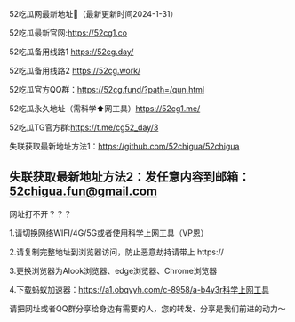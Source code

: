 52吃瓜网最新地址👋（最新更新时间2024-1-31）

52吃瓜最新官网:https://52cg1.co

52吃瓜备用线路1 https://52cg.day/

52吃瓜备用线路2 https://52cg.work/

52吃瓜官方QQ群：https://52cg.fund/?path=/qun.html

52吃瓜永久地址（需科学⬆️网工具）https://52cg1.me/

52吃瓜TG官方群:https://t.me/cg52_day/3

失联获取最新地址方法1：https://github.com/52chigua/52chigua

失联获取最新地址方法2：发任意内容到邮箱：52chigua.fun@gmail.com
-----------------------------------------------------------------------------------------------------------------------------
网址打不开？？？

1.请切换网络WIFI/4G/5G或者使用科学上网工具（VP恩）

2.请复制完整地址到浏览器访问，防止恶意劫持请带上 https://

3.更换浏览器为Alook浏览器、edge浏览器、Chrome浏览器

4.下载蚂蚁加速器：https://a1.obqyyh.com/c-8958/a-b4y3r科学上网工具

请把网址或者QQ群分享给身边有需要的人，您的转发、分享是我们前进的动力～

